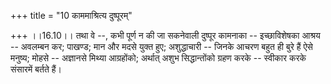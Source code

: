 +++
title = "10 काममाश्रित्य दुष्पूरम्"

+++
।।16.10।। तथा वे --, कभी पूर्ण न की जा सकनेवाली दुष्पूर कामनाका --
इच्छाविशेषका आश्रय -- अवलम्बन कर; पाखण्ड; मान और मदसे युक्त हुए;
अशुद्धाचारी -- जिनके आचरण बहुत ही बुरे हैं ऐसे मनुष्य; मोहसे -- अज्ञानसे
मिथ्या आग्रहोंको; अर्थात् अशुभ सिद्धान्तोंको ग्रहण करके -- स्वीकार करके
संसारमें बर्तते हैं।

